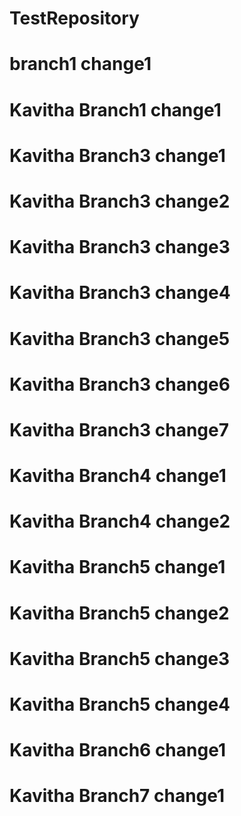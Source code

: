 # TestRepository

# branch1 change1
# Kavitha Branch1 change1
# Kavitha Branch3 change1
# Kavitha Branch3 change2
# Kavitha Branch3 change3
# Kavitha Branch3 change4
# Kavitha Branch3 change5
# Kavitha Branch3 change6
# Kavitha Branch3 change7
# Kavitha Branch4 change1
# Kavitha Branch4 change2
# Kavitha Branch5 change1
# Kavitha Branch5 change2
# Kavitha Branch5 change3
# Kavitha Branch5 change4
# Kavitha Branch6 change1
# Kavitha Branch7 change1
